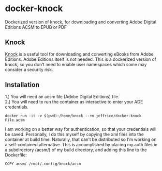 # docker-knock
Dockerized version of knock, for downloading and converting Adobe Digital Editions ACSM to EPUB or PDF


##  Knock
[Knock](https://github.com/BentonEdmondson/knock) is a useful tool for downloading and converting eBooks from Adobe Editions.  Adobe Editions itself is not needed.  This is a dockerized version of knock, so you don't need to enable user namespaces which some may consider a security risk.

## Installation
1.)  You will need an acsm file (Adobe Digital Editions) file.  
2.)  You will need to run the container as interactive to enter your ADE credentials.

```docker run -it -v $(pwd):/home/knock --rm jeffrice/docker-knock File.acsm```

I am working on a better way for authentication, so that your credentials will be saved.  Personally, I do this myself by copying the xml files into the container at build time.  Naturally, that can't be distributed so I'm working on a self-contained alternative.
This is accomplished by placing my auth files in a subdirectory (acsm/) of my build directory, and adding this line to the Dockerfile:

```COPY acsm/ /root/.config/knock/acsm```
